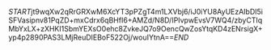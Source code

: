 $START$jt9wqXw2qRrGRXwM6XcYT3pPZgT4m1LXVbj6/iJ0iYU8AyUEzAIbDI5iSFVasipnv81PqZD+mxCdrx6qBHfI6+AMZd/N8D/IPIvpwEvsV7WQ4/zbyCTIqMbYxLX+zXHKI1SbmYEXsO0ehc8ZvkeJQ7o9OencQwZosYtqKD4zENrsigX+yp4p2890PAS3LMjReuDIEBoF522Oj/wouIYtnA==$END$